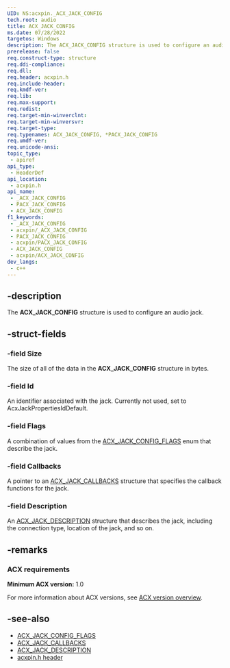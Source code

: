 ```yaml
---
UID: NS:acxpin._ACX_JACK_CONFIG
tech.root: audio
title: ACX_JACK_CONFIG
ms.date: 07/28/2022
targetos: Windows
description: The ACX_JACK_CONFIG structure is used to configure an audio jack.
prerelease: false
req.construct-type: structure
req.ddi-compliance: 
req.dll: 
req.header: acxpin.h
req.include-header: 
req.kmdf-ver: 
req.lib: 
req.max-support: 
req.redist: 
req.target-min-winverclnt: 
req.target-min-winversvr: 
req.target-type: 
req.typenames: ACX_JACK_CONFIG, *PACX_JACK_CONFIG
req.umdf-ver: 
req.unicode-ansi: 
topic_type:
 - apiref
api_type:
 - HeaderDef
api_location:
 - acxpin.h
api_name:
 - _ACX_JACK_CONFIG
 - PACX_JACK_CONFIG
 - ACX_JACK_CONFIG
f1_keywords:
 - _ACX_JACK_CONFIG
 - acxpin/_ACX_JACK_CONFIG
 - PACX_JACK_CONFIG
 - acxpin/PACX_JACK_CONFIG
 - ACX_JACK_CONFIG
 - acxpin/ACX_JACK_CONFIG
dev_langs:
 - c++
---
```


## -description

The **ACX_JACK_CONFIG** structure is used to configure an audio jack.

## -struct-fields

### -field Size

The size of all of the data in the **ACX_JACK_CONFIG** structure in bytes.

### -field Id

An identifier associated with the jack. Currently not used, set to AcxJackPropertiesIdDefault.

### -field Flags

A combination of values from the [ACX_JACK_CONFIG_FLAGS](ne-acxpin-acx_jack_config_flags.md) enum that describe the jack.

### -field Callbacks

A pointer to an [ACX_JACK_CALLBACKS](ns-acxpin-acx_jack_callbacks.md) structure that specifies the callback functions for the jack.

### -field Description

An [ACX_JACK_DESCRIPTION](ns-acxpin-acx_jack_description.md) structure that describes the jack, including the connection type, location of the jack, and so on.

## -remarks

### ACX requirements

**Minimum ACX version:** 1.0

For more information about ACX versions, see [ACX version overview](/windows-hardware/drivers/audio/acx-version-overview).

## -see-also

- [ACX_JACK_CONFIG_FLAGS](ne-acxpin-acx_jack_config_flags.md)
- [ACX_JACK_CALLBACKS](ns-acxpin-acx_jack_callbacks.md)
- [ACX_JACK_DESCRIPTION](ns-acxpin-acx_jack_description.md)
- [acxpin.h header](index.md)
